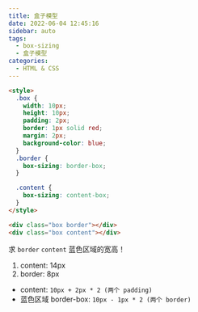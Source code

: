 ```yaml
---
title: 盒子模型
date: 2022-06-04 12:45:16
sidebar: auto
tags:
  - box-sizing
  - 盒子模型
categories:
  - HTML & CSS
---
```


```html
<style>
  .box {
    width: 10px;
    height: 10px;
    padding: 2px;
    border: 1px solid red;
    margin: 2px;
    background-color: blue;
  }
  .border {
    box-sizing: border-box;
  }

  .content {
    box-sizing: content-box;
  }
</style>

<div class="box border"></div>
<div class="box content"></div>
```

求 `border` `content` 蓝色区域的宽高！

1. content: 14px
2. border: 8px

- content: `10px + 2px * 2 (两个 padding)`
- 蓝色区域 border-box: `10px - 1px * 2 (两个 border)`
